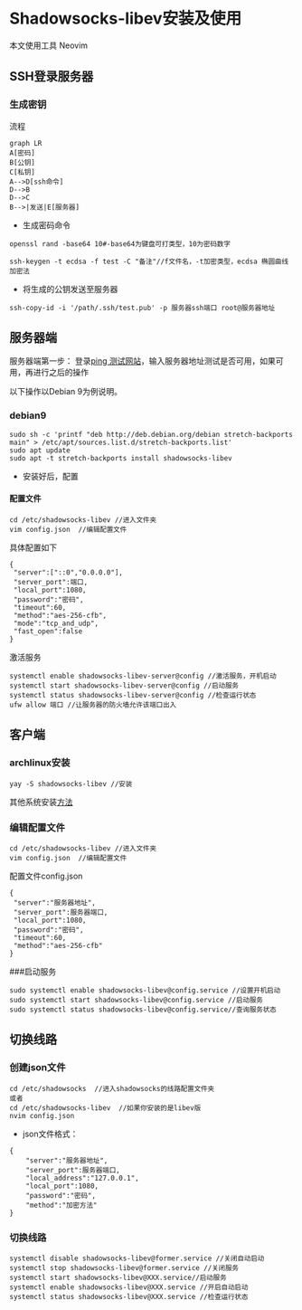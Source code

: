 # Shadowsocks-libev安装及使用
本文使用工具
Neovim
## SSH登录服务器
### 生成密钥
流程
```mermaid
graph LR
A[密码]
B[公钥]
C[私钥]
A-->D[ssh命令]
D-->B
D-->C
B-->|发送|E[服务器]
```
- 生成密码命令
```
openssl rand -base64 10#-base64为键盘可打类型，10为密码数字
```
```
ssh-keygen -t ecdsa -f test -C "备注"//f文件名，-t加密类型，ecdsa 椭圆曲线加密法
```
- 将生成的公钥发送至服务器
```
ssh-copy-id -i '/path/.ssh/test.pub' -p 服务器ssh端口 root@服务器地址
```

## 服务器端
服务器端第一步：
登录[ping 测试网站](ping.pe)，输入服务器地址测试是否可用，如果可用，再进行之后的操作

以下操作以Debian 9为例说明。

### debian9
```
sudo sh -c 'printf "deb http://deb.debian.org/debian stretch-backports main" > /etc/apt/sources.list.d/stretch-backports.list'
sudo apt update
sudo apt -t stretch-backports install shadowsocks-libev
```
- 安装好后，配置
#### 配置文件
```
cd /etc/shadowsocks-libev //进入文件夹
vim config.json  //编辑配置文件
```
具体配置如下
```
{  
 "server":["::0","0.0.0.0"],  
 "server_port":端口,  
 "local_port":1080,  
 "password":"密码",  
 "timeout":60,  
 "method":"aes-256-cfb",  
 "mode":"tcp_and_udp",  
 "fast_open":false
}
```
激活服务
```
systemctl enable shadowsocks-libev-server@config //激活服务，开机启动
systemctl start shadowsocks-libev-server@config //启动服务
systemctl status shadowsocks-libev-server@config //检查运行状态
ufw allow 端口 //让服务器的防火墙允许该端口出入

```
## 客户端
### archlinux安装
```
yay -S shadowsocks-libev //安装
```
其他系统安装[方法](https://github.com/shadowsocks/shadowsocks-libev)
### 编辑配置文件
```
cd /etc/shadowsocks-libev //进入文件夹
vim config.json  //编辑配置文件
```
配置文件config.json

```
{  
 "server":"服务器地址",  
 "server_port":服务器端口,  
 "local_port":1080,  
 "password":"密码",  
 "timeout":60,  
 "method":"aes-256-cfb"
}
```
###启动服务
```
sudo systemctl enable shadowsocks-libev@config.service //设置开机启动
sudo systemctl start shadowsocks-libev@config.service //启动服务
sudo systemctl status shadowsocks-libev@config.service//查询服务状态
```

## 切换线路
### 创建json文件
```
cd /etc/shadowsocks  //进入shadowsocks的线路配置文件夹
或者
cd /etc/shadowsocks-libev  //如果你安装的是libev版
nvim config.json 
```
- json文件格式：
```
{
	"server":"服务器地址",
	"server_port":服务器端口,
	"local_address":"127.0.0.1",
	"local_port":1080,
	"password":"密码",
	"method":"加密方法"
}
```


### 切换线路

```
systemctl disable shadowsocks-libev@former.service //关闭自动启动
systemctl stop shadowsocks-libev@former.service //关闭服务
systemctl start shadowsocks-libev@XXX.service//启动服务
systemctl enable shadowsocks-libev@XXX.service //开启自动启动
systemctl status shadowsocks-libev@XXX.service //检查运行状态
```
